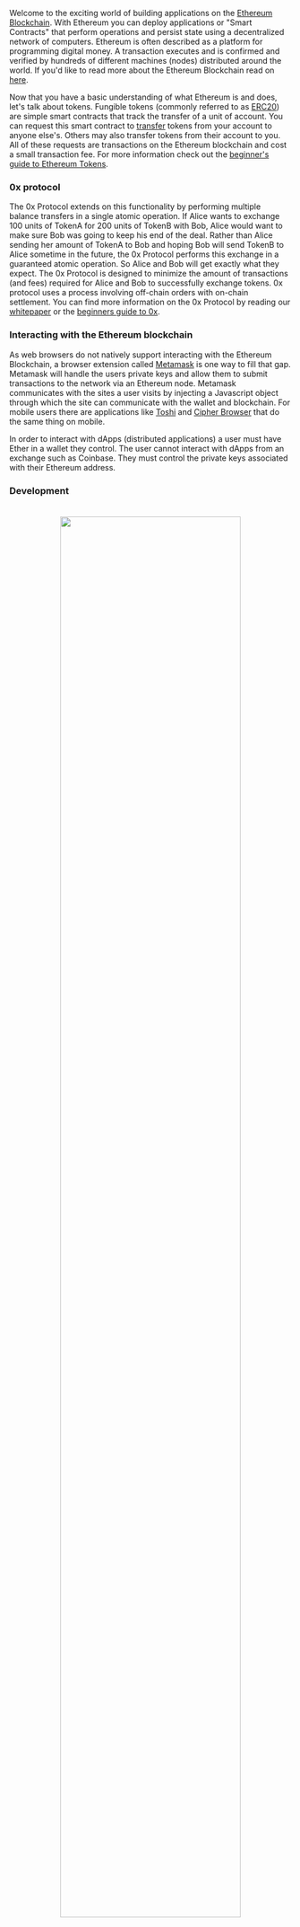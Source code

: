 Welcome to the exciting world of building applications on the [Ethereum Blockchain](https://www.ethereum.org/). With Ethereum you can deploy applications or "Smart Contracts" that perform operations and persist state using a decentralized network of computers. Ethereum is often described as a platform for programming digital money. A transaction executes and is confirmed and verified by hundreds of different machines (nodes) distributed around the world. If you'd like to read more about the Ethereum Blockchain read on [here](https://blog.coinbase.com/a-beginners-guide-to-ethereum-46dd486ceecf).

Now that you have a basic understanding of what Ethereum is and does, let's talk about tokens. Fungible tokens (commonly referred to as [ERC20](https://github.com/ethereum/EIPs/issues/20)) are simple smart contracts that track the transfer of a unit of account. You can request this smart contract to [transfer](https://github.com/OpenZeppelin/zeppelin-solidity/blob/master/contracts/token/ERC20/BasicToken.sol#L31) tokens from your account to anyone else's. Others may also transfer tokens from their account to you. All of these requests are transactions on the Ethereum blockchain and cost a small transaction fee. For more information check out the [beginner's guide to Ethereum Tokens](https://blog.coinbase.com/a-beginners-guide-to-ethereum-tokens-fbd5611fe30b).

### 0x protocol

The 0x Protocol extends on this functionality by performing multiple balance transfers in a single atomic operation. If Alice wants to exchange 100 units of TokenA for 200 units of TokenB with Bob, Alice would want to make sure Bob was going to keep his end of the deal. Rather than Alice sending her amount of TokenA to Bob and hoping Bob will send TokenB to Alice sometime in the future, the 0x Protocol performs this exchange in a guaranteed atomic operation. So Alice and Bob will get exactly what they expect. The 0x Protocol is designed to minimize the amount of transactions (and fees) required for Alice and Bob to successfully exchange tokens. 0x protocol uses a process involving off-chain orders with on-chain settlement. You can find more information on the 0x Protocol by reading our [whitepaper](https://0xproject.com/pdfs/0x_white_paper.pdf) or the [beginners guide to 0x](https://blog.0xproject.com/a-beginners-guide-to-0x-81d30298a5e0).

### Interacting with the Ethereum blockchain

As web browsers do not natively support interacting with the Ethereum Blockchain, a browser extension called [Metamask](https://metamask.io/) is one way to fill that gap. Metamask will handle the users private keys and allow them to submit transactions to the network via an Ethereum node. Metamask communicates with the sites a user visits by injecting a Javascript object through which the site can communicate with the wallet and blockchain. For mobile users there are applications like [Toshi](https://www.toshi.org/) and [Cipher Browser](https://www.cipherbrowser.com/) that do the same thing on mobile.

In order to interact with dApps (distributed applications) a user must have Ether in a wallet they control. The user cannot interact with dApps from an exchange such as Coinbase. They must control the private keys associated with their Ethereum address.

### Development

<div align="center">
    <a href="https://codesandbox.io/s/1qmjyp7p5j" rel="Sandbox">
        <img src="https://s3.eu-west-2.amazonaws.com/0x-wiki-images/sandbox.png" style="padding-bottom: 20px; padding-top: 20px; max-width: 761px;" width="80%" />
    </a>
</div>

#### Test networks

Development and testing are aided by running in your own local test Ethereum node. This allows you to quickly deploy and interact with contracts without spending real ETH. [Ganache](https://github.com/trufflesuite/ganache) simulates an Ethereum node locally and provides the same JSON RPC interface as a real node. Since there can still be small differences between it and a real Ethereum node (e.g [Geth](https://github.com/ethereum/go-ethereum) or [Parity](https://github.com/paritytech/parity)) so we recommend you also test your application on a live testnet (i.e Kovan, Rinkeby, or Ropsten) before deploying on to the main Ethereum network.

Rather than spinning up your own Ethereum node infrastructure to connect to the network, many developers use [INFURA](https://infura.io/). They provide public, scalable Ethereum nodes as a service. Since Ethereum nodes were not designed to handle thousands of requests per second, Infura has built out infrastructure around the nodes to make them more performant.

It can be difficult to get a sufficient amount of test Ether to deploy your contracts on test networks and begin testing them. Because of this, we have created a faucet which can dispense small amounts of Ether to your account. Navigate over to the [0x Portal](https://0xproject.com/portal/balances) with Metamask installed and click "Request" to receive some free test Ether (make sure you're connected to a testnet)!

<div align="center">
    <a href="https://0xproject.com/portal/balances">
        <img src="https://s3.eu-west-2.amazonaws.com/0x-wiki-images/network_screenshot.png" style="padding-bottom: 20px; padding-top: 20px; max-width: 761px;" width="80%" />
    </a>
</div>

### Wrapped ETH

By now you are likely familiar with the ERC20 standard, Ether (aka ETH) and the plethora of ERC20 tokens out there. Unfortunately, ETH is not an ERC20 token and because of this cannot interact directly with the 0x protocol. What we can do however, is deposit ETH into an ERC20-compliant smart contract which credits your account with the same amount of WETH (wrapped Ether) tokens as the amount of ETH you deposited. These tokens are also redeemable 1-to-1 for Ether. In this ERC20-compliant form, Ether can be traded for other tokens using 0x protocol. This work-around for Ether is becoming increasingly common in the entire ecosystem. More information on WETH and how it works can be found [here](https://weth.io/).

Now that you have a high-level overview of Ethereum Blockchain development, it is time to check out our other tutorials and examples. Be sure to try out our [Sandbox](https://codesandbox.io/s/1qmjyp7p5j) which provides a development environment ready for you to experiment with.

### Next steps

Now that you've got a basic understanding of what is involved when developing on Ethereum, you're now ready to go onto the next step of [Building a Relayer](#Build-A-Relayer). If you'd rather jump right in, you can skip straight to learning how to [Create, Validate and Fill Orders](https://0xproject.com/wiki#Create,-Validate,-Fill-Order) on 0x.
